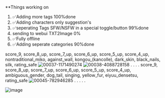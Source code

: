 **Things working on 
1.  ✅Adding more tags 100%done
2.  ✅Adding characters only suggestion's
3.  ✅seperating Tags SFW/NSFW in a special toggle/button 99%done
4. sending to webui TXT2Image 0%
5.  ✅Fully offline
6.  ✅Adding seperate categories 90%done
    
score_9, score_8_up, score_7_up, score_6_up, score_5_up, score_4_up, nontraditional_miko, against_wall, kongou_(kancolle), dark_skin, black_nails, silk, rating_safe
![00037-1171490274](https://github.com/dan4in/Random-Danbooru-Tags-Generator-Pony/assets/53431991/415b402e-f2b1-426e-9560-78f6148f220f)
![00038-4088728158](https://github.com/dan4in/Random-Danbooru-Tags-Generator-Pony/assets/53431991/25981b30-6502-4963-978b-eaa2097e408d)
.
.
.
.
score_9, score_8_up, score_7_up, score_6_up, score_5_up, score_4_up, ambiguous_gender, dog_tail, singing, yellow_fur, eiyuu_densetsu, rating_safe
![00045-782946285](https://github.com/dan4in/Random-Danbooru-Tags-Generator-Pony/assets/53431991/045a3229-beb1-4fd1-82a0-e563c41982ea)
.
.
.
.
.

![image](https://github.com/dan4in/Random-Danbooru-Tags-Generator-Pony/assets/53431991/dad81aa0-783b-4eac-86dc-efc252598d57)


